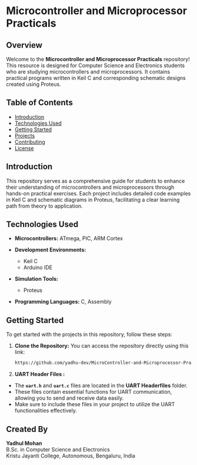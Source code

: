# Microcontroller and Microprocessor Practicals

## Overview
Welcome to the **Microcontroller and Microprocessor Practicals** repository! This resource is designed for Computer Science and Electronics students who are studying microcontrollers and microprocessors. It contains practical programs written in Keil C and corresponding schematic designs created using Proteus.

## Table of Contents
- [Introduction](#introduction)
- [Technologies Used](#technologies-used)
- [Getting Started](#getting-started)
- [Projects](#projects)
- [Contributing](#contributing)
- [License](#license)

## Introduction
This repository serves as a comprehensive guide for students to enhance their understanding of microcontrollers and microprocessors through hands-on practical exercises. Each project includes detailed code examples in Keil C and schematic diagrams in Proteus, facilitating a clear learning path from theory to application.

## Technologies Used
- **Microcontrollers:** ATmega, PIC, ARM Cortex
- **Development Environments:** 
  - Keil C
  - Arduino IDE
- **Simulation Tools:**
  - Proteus
    
- **Programming Languages:** C, Assembly

## Getting Started
To get started with the projects in this repository, follow these steps:

1. **Clone the Repository:**
   You can access the repository directly using this link: 
   ```bash
   https://github.com/yadhu-dev/MicroController-and-Microprocessor-Praticals/tree/main


  2. **UART Header Files :**

- The **`uart.h`** and **`uart.c`** files are located in the **UART Headerfiles** folder.
- These files contain essential functions for UART communication, allowing you to send and receive data easily.
- Make sure to include these files in your project to utilize the UART functionalities effectively.



## Created By

**Yadhul Mohan**  
B.Sc. in Computer Science and Electronics  
Kristu Jayanti College, Autonomous, Bengaluru, India
